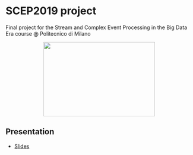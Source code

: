 # SCEP2019 project
Final project for the Stream and Complex Event Processing in the Big Data Era course @ Politecnico di Milano
<p align="center">
    <img src="https://static01.nyt.com/newsgraphics/2018/05/17/soccer-world-cup-var/97f7b9c0c71def8f71d8bfbd83154f717f766db0/var-square.gif" width="300" height="200" />
</p>

## Presentation
- [Slides](https://docs.google.com/presentation/d/136TBiTdKxa0qHMcExw85j_xdrWwD4gqMpYtVmOc_TNA/edit?usp=sharing)

